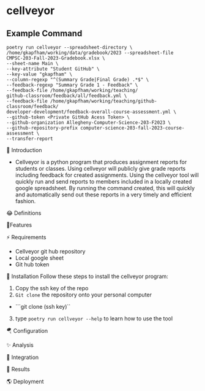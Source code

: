# cellveyor

## Example Command

```
poetry run cellveyor --spreadsheet-directory \
/home/gkapfham/working/data/gradebook/2023 --spreadsheet-file
CMPSC-203-Fall-2023-Gradebook.xlsx \
--sheet-name Main \
--key-attribute "Student GitHub" \
--key-value "gkapfham" \
--column-regexp "^(Summary Grade|Final Grade) .*$" \
--feedback-regexp "Summary Grade 1 - Feedback" \
--feedback-file /home/gkapfham/working/teaching/
github-classroom/feedback/all/feedback.yml \
--feedback-file /home/gkapfham/working/teaching/github-classroom/feedback/
developer-development/feedback-overall-course-assessment.yml \
--github-token <Private GitHub Acess Token> \
--github-organization Allegheny-Computer-Science-203-F2023 \
--github-repository-prefix computer-science-203-fall-2023-course-assessment \
--transfer-report
```

🎉 Introduction

- Cellveyor is a python program that produces assignment reports for students or classes. Using cellveyor will
publicly give grade reports including feedback for created assignments. Using the cellveyor tool will quickly
run and send reports to members included in a locally created google spreadsheet. By running the command created,
this will quickly and automatically send out these reports in a very timely and efficient fashion.


 😂 Definitions


 🔋Features


 ⚡️ Requirements
- Cellveyor git hub repository
- Local google sheet
- Git hub token

 🔽 Installation
Follow these steps to install the cellveyor program:
1. Copy the ssh key of the repo
2. ```Git clone``` the repository onto your personal computer
- ```git clone (ssh key)``
3. type ```poetry run cellveyor --help``` to learn how to use the tool

 🪂 Configuration


 ✨ Analysis


 🚧 Integration


 🌄 Results


 🌎 Deployment



